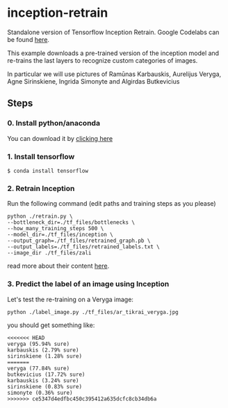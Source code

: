 # inception-retrain
Standalone version of Tensorflow Inception Retrain. Google Codelabs can be found [here](https://codelabs.developers.google.com/codelabs/tensorflow-for-poets).

This example downloads a pre-trained version of the inception model and re-trains the last layers to recognize custom categories of images. 

In particular we will use pictures of Ramūnas Karbauskis, Aurelijus Veryga, Agne Sirinskiene, Ingrida Simonyte and Algirdas Butkevicius

## Steps

### 0. Install python/anaconda

You can download it by [clicking here](https://conda.io/miniconda.html)

### 1. Install tensorflow
```$ conda install tensorflow```

### 2. Retrain Inception

Run the following command (edit paths and training steps as you please)
```
python ./retrain.py \
--bottleneck_dir=./tf_files/bottlenecks \
--how_many_training_steps 500 \
--model_dir=./tf_files/inception \
--output_graph=./tf_files/retrained_graph.pb \
--output_labels=./tf_files/retrained_labels.txt \
--image_dir ./tf_files/zali
```

read more about their content [here](https://codelabs.developers.google.com/codelabs/tensorflow-for-poets).


### 3. Predict the label of an image using Inception

Let's test the re-training on a Veryga image:
```
python ./label_image.py ./tf_files/ar_tikrai_veryga.jpg
```

you should get something like:
```
<<<<<<< HEAD
veryga (95.94% sure)
karbauskis (2.79% sure)
sirinskiene (1.28% sure)
=======
veryga (77.84% sure)
butkevicius (17.72% sure)
karbauskis (3.24% sure)
sirinskiene (0.83% sure)
simonyte (0.36% sure)
>>>>>>> ce5347d4edfbc450c395412a635dcfc8cb34db6a
```
